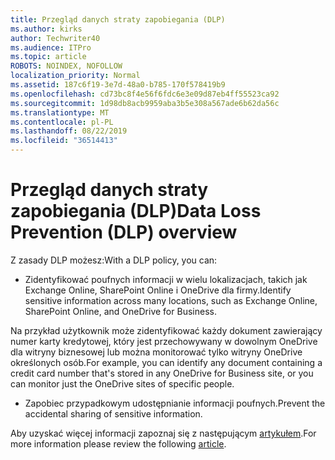 ```yaml
---
title: Przegląd danych straty zapobiegania (DLP)
ms.author: kirks
author: Techwriter40
ms.audience: ITPro
ms.topic: article
ROBOTS: NOINDEX, NOFOLLOW
localization_priority: Normal
ms.assetid: 187c6f19-3e7d-48a0-b785-170f578419b9
ms.openlocfilehash: cd73bc8f4e56f6fdc6e3e09d87eb4ff55523ca92
ms.sourcegitcommit: 1d98db8acb9959aba3b5e308a567ade6b62da56c
ms.translationtype: MT
ms.contentlocale: pl-PL
ms.lasthandoff: 08/22/2019
ms.locfileid: "36514413"
---
```

# <a name="data-loss-prevention-dlp-overview"></a><span data-ttu-id="7a4f4-102">Przegląd danych straty zapobiegania (DLP)</span><span class="sxs-lookup"><span data-stu-id="7a4f4-102">Data Loss Prevention (DLP) overview</span></span>

<span data-ttu-id="7a4f4-103">Z zasady DLP możesz:</span><span class="sxs-lookup"><span data-stu-id="7a4f4-103">With a DLP policy, you can:</span></span>

- <span data-ttu-id="7a4f4-104">Zidentyfikować poufnych informacji w wielu lokalizacjach, takich jak Exchange Online, SharePoint Online i OneDrive dla firmy.</span><span class="sxs-lookup"><span data-stu-id="7a4f4-104">Identify sensitive information across many locations, such as Exchange Online, SharePoint Online, and OneDrive for Business.</span></span>


<span data-ttu-id="7a4f4-105">Na przykład użytkownik może zidentyfikować każdy dokument zawierający numer karty kredytowej, który jest przechowywany w dowolnym OneDrive dla witryny biznesowej lub można monitorować tylko witryny OneDrive określonych osób.</span><span class="sxs-lookup"><span data-stu-id="7a4f4-105">For example, you can identify any document containing a credit card number that's stored in any OneDrive for Business site, or you can monitor just the OneDrive sites of specific people.</span></span>

- <span data-ttu-id="7a4f4-106">Zapobiec przypadkowym udostępnianie informacji poufnych.</span><span class="sxs-lookup"><span data-stu-id="7a4f4-106">Prevent the accidental sharing of sensitive information.</span></span>


<span data-ttu-id="7a4f4-107">Aby uzyskać więcej informacji zapoznaj się z następującym [artykułem](https://docs.microsoft.com/office365/securitycompliance/data-loss-prevention-policies).</span><span class="sxs-lookup"><span data-stu-id="7a4f4-107">For more information please review the following [article](https://docs.microsoft.com/office365/securitycompliance/data-loss-prevention-policies).</span></span>


